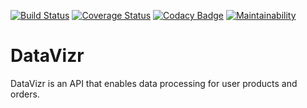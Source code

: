 [![Build Status](https://app.travis-ci.com/alexkayabula/data-vizr.svg?branch=main)](https://app.travis-ci.com/alexkayabula/data-vizr)
[![Coverage Status](https://coveralls.io/repos/github/alexkayabula/data-vizr/badge.svg?branch=main)](https://coveralls.io/github/alexkayabula/data-vizr?branch=main)
[![Codacy Badge](https://app.codacy.com/project/badge/Grade/f230cde42d9c4c6d89b08d3adcafb7b7)](https://www.codacy.com/gh/alexkayabula/data-vizr/dashboard?utm_source=github.com&amp;utm_medium=referral&amp;utm_content=alexkayabula/data-vizr&amp;utm_campaign=Badge_Grade)
[![Maintainability](https://api.codeclimate.com/v1/badges/77c91f1ec5d6b2dff460/maintainability)](https://codeclimate.com/github/alexkayabula/data-vizr/maintainability)

# DataVizr
DataVizr is an API that enables data processing for user products and orders.
